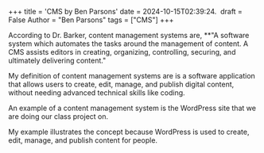 +++
title = 'CMS by Ben Parsons'
date = 2024-10-15T02:39:24. ​​
draft = False 
Author = "Ben Parsons"
tags = ["CMS"]
+++

According to Dr. Barker, content management systems are, **"A software system which automates the tasks around the management of content. A CMS assists editors in creating, organizing, controlling, securing, and ultimately delivering content."

My definition of content management systems are is a software application that allows users to create, edit, manage, and publish digital content, without needing advanced technical skills like coding.

An example of a content management system is the WordPress site that we are doing our class project on.

My example illustrates the concept because WordPress is used to create, edit, manage, and publish content for people.